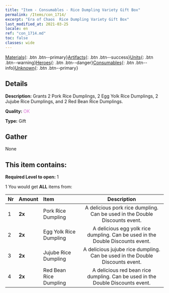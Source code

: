 ```yaml
---
title: "Item - Consumables - Rice Dumpling Variety Gift Box"
permalink: /Items/con_1714/
excerpt: "Era of Chaos  Rice Dumpling Variety Gift Box"
last_modified_at: 2021-03-25
locale: en
ref: "con_1714.md"
toc: false
classes: wide
---
```

 [Materials](/Items/){: .btn .btn--primary}[Artifacts](/Items/Artifacts/){: .btn .btn--success}[Units](/Items/Units/){: .btn .btn--warning}[Heroes](/Items/Heroes/){: .btn .btn--danger}[Consumables](/Items/Consumables/){: .btn .btn--info}[Unknown](/Items/Unknown/){: .btn .btn--primary}

## Details
 **Description:** Grants 2 Pork Rice Dumplings, 2 Egg Yolk Rice Dumplings, 2 Jujube Rice Dumplings, and 2 Red Bean Rice Dumplings.

 **Quality:** <span style="color: #DA70D6">OK</span>

 **Type:** Gift

## Gather

  None

## This item contains:

 **Required Level to open:** 1

 1 You would get **ALL** items  from:

  | Nr | Amount |     Item    | Description |
  |:---|:-------|:------------|:-----------:|
  | 1 |  **2x** | Pork Rice Dumpling | A delicious pork rice dumpling. Can be used in the Double Discounts event.  | 
  | 2 |  **2x** | Egg Yolk Rice Dumpling | A delicious egg yolk rice dumpling. Can be used in the Double Discounts event.  | 
  | 3 |  **2x** | Jujube Rice Dumpling | A delicious jujube rice dumpling. Can be used in the Double Discounts event.  | 
  | 4 |  **2x** | Red Bean Rice Dumpling | A delicious red bean rice dumpling. Can be used in the Double Discounts event.  | 
